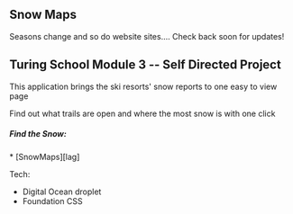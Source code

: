 ## Snow Maps


Seasons change and so do website sites.... Check back soon for updates!


<h2>Turing School Module 3 -- Self Directed Project</h2>

<p>This application brings the ski resorts' snow reports to one easy to view page </p>
<p>Find out what trails are open and where the most snow is with one click</p>
<h5>Find the Snow:</h5> 
  * [SnowMaps][lag]


[lag]: http://snowfinding.ninja/


Tech:
 * Digital Ocean droplet
 * Foundation CSS
